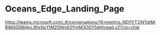 # Oceans_Edge_Landing_Page

https://teams.microsoft.com/_#/conversations/19:meeting_NDI1YTZjNTgtMjBjMS00MjAyLWIxNzYtM2I5NmE0YmM3ODY5@thread.v2?ctx=chat
